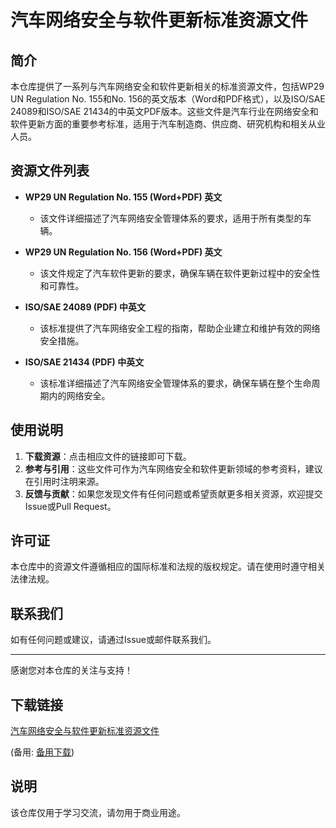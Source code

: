 # 汽车网络安全与软件更新标准资源文件

## 简介

本仓库提供了一系列与汽车网络安全和软件更新相关的标准资源文件，包括WP29 UN Regulation No. 155和No. 156的英文版本（Word和PDF格式），以及ISO/SAE 24089和ISO/SAE 21434的中英文PDF版本。这些文件是汽车行业在网络安全和软件更新方面的重要参考标准，适用于汽车制造商、供应商、研究机构和相关从业人员。

## 资源文件列表

- **WP29 UN Regulation No. 155 (Word+PDF) 英文**
  - 该文件详细描述了汽车网络安全管理体系的要求，适用于所有类型的车辆。

- **WP29 UN Regulation No. 156 (Word+PDF) 英文**
  - 该文件规定了汽车软件更新的要求，确保车辆在软件更新过程中的安全性和可靠性。

- **ISO/SAE 24089 (PDF) 中英文**
  - 该标准提供了汽车网络安全工程的指南，帮助企业建立和维护有效的网络安全措施。

- **ISO/SAE 21434 (PDF) 中英文**
  - 该标准详细描述了汽车网络安全管理体系的要求，确保车辆在整个生命周期内的网络安全。

## 使用说明

1. **下载资源**：点击相应文件的链接即可下载。
2. **参考与引用**：这些文件可作为汽车网络安全和软件更新领域的参考资料，建议在引用时注明来源。
3. **反馈与贡献**：如果您发现文件有任何问题或希望贡献更多相关资源，欢迎提交Issue或Pull Request。

## 许可证

本仓库中的资源文件遵循相应的国际标准和法规的版权规定。请在使用时遵守相关法律法规。

## 联系我们

如有任何问题或建议，请通过Issue或邮件联系我们。

---

感谢您对本仓库的关注与支持！

## 下载链接
[汽车网络安全与软件更新标准资源文件](https://pan.quark.cn/s/4bdd58db5549) 

(备用: [备用下载](https://pan.baidu.com/s/1_ANf3qmU3qwb2gXPWaxf6Q?pwd=1234))

## 说明

该仓库仅用于学习交流，请勿用于商业用途。
